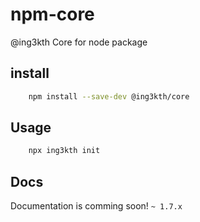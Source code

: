# npm-core

@ing3kth Core for node package

## install

```bash
    npm install --save-dev @ing3kth/core
```

## Usage

```bash
    npx ing3kth init
```

## Docs

Documentation is comming soon! `~ 1.7.x`